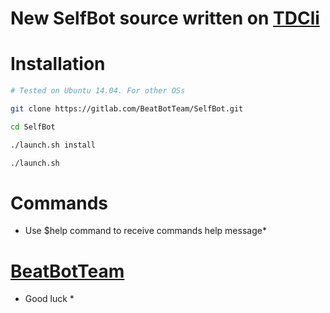 # New SelfBot source written on [TDCli](valtman.name/telegram-cli)

# Installation

```sh
# Tested on Ubuntu 14.04. For other OSs

git clone https://gitlab.com/BeatBotTeam/SelfBot.git

cd SelfBot

./launch.sh install

./launch.sh
```

# Commands

* Use $help command to receive commands help message*


# [BeatBotTeam](telegram.me/beatBot_Channel)

* Good luck *